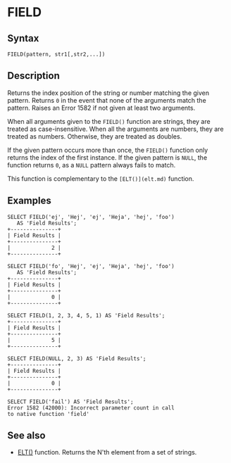
# FIELD

## Syntax


```
FIELD(pattern, str1[,str2,...])
```

## Description


Returns the index position of the string or number matching the given pattern. Returns `0` in the event that none of the arguments match the pattern. Raises an Error 1582 if not given at least two arguments.


When all arguments given to the `FIELD()` function are strings, they are treated as case-insensitive. When all the arguments are numbers, they are treated as numbers. Otherwise, they are treated as doubles.


If the given pattern occurs more than once, the	`FIELD()` function only returns the index of the first instance. If the given pattern is `NULL`, the function returns `0`, as a `NULL` pattern always fails to match.


This function is complementary to the `[ELT()](elt.md)` function.


## Examples


```
SELECT FIELD('ej', 'Hej', 'ej', 'Heja', 'hej', 'foo') 
   AS 'Field Results';
+---------------+
| Field Results | 
+---------------+
|             2 |
+---------------+

SELECT FIELD('fo', 'Hej', 'ej', 'Heja', 'hej', 'foo')
   AS 'Field Results';
+---------------+
| Field Results | 
+---------------+
|             0 |
+---------------+

SELECT FIELD(1, 2, 3, 4, 5, 1) AS 'Field Results';
+---------------+
| Field Results |
+---------------+
|             5 |
+---------------+

SELECT FIELD(NULL, 2, 3) AS 'Field Results';
+---------------+
| Field Results |
+---------------+
|             0 |
+---------------+

SELECT FIELD('fail') AS 'Field Results';
Error 1582 (42000): Incorrect parameter count in call
to native function 'field'
```

## See also


* [ELT()](elt.md) function. Returns the N'th element from a set of strings.

